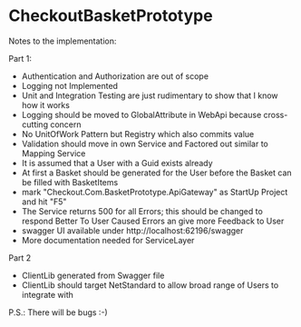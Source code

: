 # CheckoutBasketPrototype

Notes to the implementation:

Part 1:

* Authentication and Authorization are out of scope
* Logging not Implemented
* Unit and Integration Testing are just rudimentary to show that I know how it works
* Logging should be moved to GlobalAttribute in WebApi because cross-cutting concern
* No UnitOfWork Pattern but Registry which also commits value
* Validation should move in own Service and Factored out similar to Mapping Service
* It is assumed that a User with a Guid exists already
* At first a Basket should be generated for the User before the Basket can be filled with BasketItems
* mark "Checkout.Com.BasketPrototype.ApiGateway" as StartUp Project and hit "F5"
* The Service returns 500 for all Errors; this should be changed to respond Better To User Caused Errors an give more Feedback to User
* swagger UI available under http://localhost:62196/swagger
* More documentation needed for ServiceLayer

Part 2

* ClientLib generated from Swagger file
* ClientLib should target NetStandard to allow broad range of Users to integrate with

P.S.: There will be bugs :-)